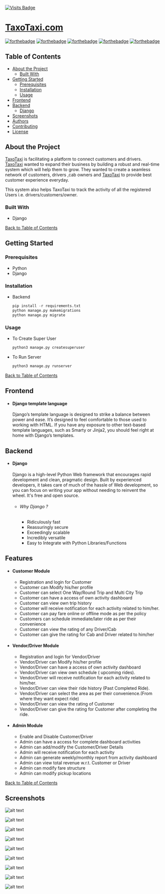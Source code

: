 [![Visits Badge](https://badges.pufler.dev/visits/saksham1991999/taxotaxi)](https://badges.pufler.dev)

# [TaxoTaxi.com](https://xunbao.elementsculmyca.com/)
[![forthebadge](https://forthebadge.com/images/badges/built-with-love.svg)](https://forthebadge.com)  [![forthebadge](https://forthebadge.com/images/badges/made-with-python.svg)](https://forthebadge.com) [![forthebadge](https://forthebadge.com/images/badges/uses-html.svg)](https://forthebadge.com) [![forthebadge](https://forthebadge.com/images/badges/uses-css.svg)](https://forthebadge.com) [![forthebadge](https://forthebadge.com/images/badges/uses-js.svg)](https://forthebadge.com)


## Table of Contents

* [About the Project](#about-the-project)
  * [Built With](#built-with)
* [Getting Started](#getting-started)
  * [Prerequisites](#prerequisites)
  * [Installation](#installation)
  * [Usage](#usage)
* [Frontend](#frontend)
* [Backend](#backend)
    * [Django](#django)
* [Screenshots](#screenshots)
* [Authors](#authors)
* [Contributing](#contributing)
* [License](#license)

## About the Project
[TaxoTaxi](https://xunbao.elementsculmyca.com/) is facilitating a platform to connect customers and drivers. [TaxoTaxi](https://xunbao.elementsculmyca.com/) wanted to expand their business by building a robust and real-time system which will help them to grow. They wanted to create a seamless network of customers, drivers ,cab owners and [TaxoTaxi](https://xunbao.elementsculmyca.com/) to provide best customer experience everyday.

This system also helps TaxoTaxi to track the activity of all the registered Users i.e. drivers/customers/owner.



### Built With
*   Django

[Back to Table of Contents](#table-of-contents)

## Getting Started
### Prerequisites
* Python
* Django


### Installation



* Backend

    ```Python
    pip install -r requirements.txt
    python manage.py makemigrations
    python manage.py migrate
    ```

### Usage

* To Create Super User

    ``` python
    python3 manage.py createsuperuser
    ```
    
    
* To Run Server

    ``` python
    python3 manage.py runserver
    ```
    
[Back to Table of Contents](#table-of-contents)

## Frontend

* #### Django template language
    Django’s template language is designed to strike a balance between power and ease. It’s designed to feel comfortable to those used to working with HTML. If you have any exposure to other text-based template languages, such as Smarty or Jinja2, you should feel right at home with Django’s templates.
    

## Backend

* #### Django 
    Django is a high-level Python Web framework that encourages rapid development and clean, pragmatic design. Built by experienced developers, it takes care of much of the hassle of Web development, so you can focus on writing your app without needing to reinvent the wheel. It's free and open source.
    
    * ###### Why Django ?
        *  Ridiculously fast
        *  Reassuringly secure
        *  Exceedingly scalable
        *  Incredibly versatile
        *  Easy to Integrate with Python Libraries/Functions

## Features

* #### Customer Module
    *  Registration and login for Customer
    *  Customer can Modify his/her profile
    *  Customer can select One Way/Round Trip and Multi City Trip
    *  Customer can have a access of own activity dashboard
    *  Customer can view own trip history
    *  Customer will receive notification for each activity related to him/her.
    *  Customer can pay fare online or offline mode as per the policy
    *  Customers can schedule immediate/later ride as per their convenience
    *  Customer can view the rating of any Driver/Cab
    *  Customer can give the rating for Cab and Driver related to him/her

* #### Vendor/Driver Module
    *  Registration and login for Vendor/Driver
    *  Vendor/Driver can Modify his/her profile
    *  Vendor/Driver can have a access of own activity dashboard
    *  Vendor/Driver can view own schedule ( upcoming rides).
    *  Vendor/Driver will receive notification for each activity related to him/her.
    *  Vendor/Driver can view their ride history (Past Completed Ride).
    *  Vendor/Driver can select the area as per their convenience.(From where they want expect ride)
    *  Vendor/Driver can view the rating of Customer
    *  Vendor/Driver can give the rating for Customer after completing the ride.

* #### Admin Module
  
    *  Enable and Disable Customer/Driver
    *  Admin can have a access for complete dashboard activities
    *  Admin can add/modify the Customer/Driver Details
    *  Admin will receive notification for each activity
    *  Admin can generate weekly/monthly report from activity dashboard
    *  Admin can view total revenue w.r.t. Customer or Driver
    *  Admin can modify fare structure
    *  Admin can modify pickup locations



[Back to Table of Contents](#table-of-contents)
## Screenshots

![alt text](Screenshots/Home.JPG)

![alt text](Screenshots/CustomerProfile.JPG)

![alt text](Screenshots/IncompleteBooking.JPG)

![alt text](Screenshots/UpcomingRides.JPG)

![alt text](Screenshots/VendorRegistration.JPG)

![alt text](Screenshots/VendorBookings.JPG)

![alt text](Screenshots/AdminMainPage.JPG)

![alt text](Screenshots/AdminRideCalculation.JPG)

![alt text](Screenshots/AdminVendors.JPG)